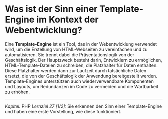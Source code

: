 # Was ist der Sinn einer Template-Engine im Kontext der Webentwicklung?

Eine **Template-Engine** ist ein Tool, das in der Webentwicklung verwendet wird, um die Erstellung von HTML-Webseiten zu vereinfachen und zu automatisieren. Sie trennt dabei die Präsentationslogik von der Geschäftslogik. Der Hauptzweck besteht darin, Entwicklern zu ermöglichen, HTML-Template-Dateien zu schreiben, die Platzhalter für Daten enthalten. Diese Platzhalter werden dann zur Laufzeit durch tatsächliche Daten ersetzt, die von der Geschäftslogik der Anwendung bereitgestellt werden. Template-Engines unterstützen auch wiederverwendbare Komponenten und Layouts, um Redundanzen im Code zu vermeiden und die Wartbarkeit zu erhöhen.

---

_Kapitel:_ PHP
_Lernziel 27 \[1/2\]:_ Sie erkennen den Sinn einer Template-Engine und haben eine erste Vorstellung, wie diese funktioniert.
